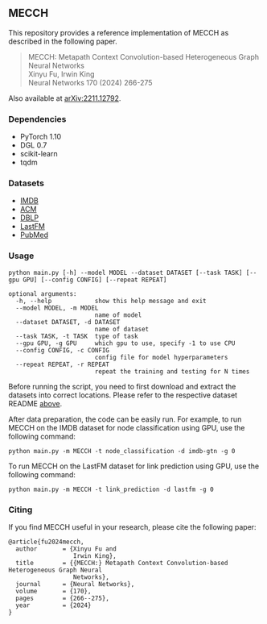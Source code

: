 ## MECCH

This repository provides a reference implementation of MECCH as described in the following paper.
> MECCH: Metapath Context Convolution-based Heterogeneous Graph Neural Networks<br>
> Xinyu Fu, Irwin King<br>
> Neural Networks 170 (2024) 266-275

Also available at [arXiv:2211.12792](https://arxiv.org/abs/2211.12792).

### Dependencies

* PyTorch 1.10
* DGL 0.7
* scikit-learn
* tqdm

### Datasets

* [IMDB](data/imdb-gtn/README.md)
* [ACM](data/acm-gtn/README.md)
* [DBLP](data/dblp-gtn/README.md)
* [LastFM](data/lastfm/README.md)
* [PubMed](data/pubmed/README.md)

### Usage

```
python main.py [-h] --model MODEL --dataset DATASET [--task TASK] [--gpu GPU] [--config CONFIG] [--repeat REPEAT]
```

```
optional arguments:
  -h, --help            show this help message and exit
  --model MODEL, -m MODEL
                        name of model
  --dataset DATASET, -d DATASET
                        name of dataset
  --task TASK, -t TASK  type of task
  --gpu GPU, -g GPU     which gpu to use, specify -1 to use CPU
  --config CONFIG, -c CONFIG
                        config file for model hyperparameters
  --repeat REPEAT, -r REPEAT
                        repeat the training and testing for N times
```

Before running the script, you need to first download and extract the datasets into correct locations. Please refer to the respective dataset README [above](#datasets).

After data preparation, the code can be easily run. For example, to run MECCH on the IMDB dataset for node classification using GPU, use the following command:
```
python main.py -m MECCH -t node_classification -d imdb-gtn -g 0
```
To run MECCH on the LastFM dataset for link prediction using GPU, use the following command:
```
python main.py -m MECCH -t link_prediction -d lastfm -g 0
```

### Citing

If you find MECCH useful in your research, please cite the following paper:
```
@article{fu2024mecch,
  author       = {Xinyu Fu and
                  Irwin King},
  title        = {{MECCH:} Metapath Context Convolution-based Heterogeneous Graph Neural
                  Networks},
  journal      = {Neural Networks},
  volume       = {170},
  pages        = {266--275},
  year         = {2024}
}
```

